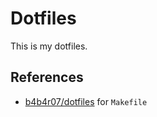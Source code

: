 # Dotfiles
This is my dotfiles.

## References
- [b4b4r07/dotfiles](https://github.com/b4b4r07/dotfiles) for `Makefile`

